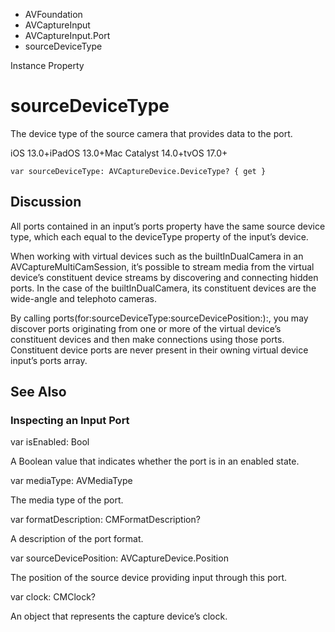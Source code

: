 

- AVFoundation
- AVCaptureInput
- AVCaptureInput.Port
-  sourceDeviceType 

Instance Property

# sourceDeviceType

The device type of the source camera that provides data to the port.

iOS 13.0+iPadOS 13.0+Mac Catalyst 14.0+tvOS 17.0+

``` source
var sourceDeviceType: AVCaptureDevice.DeviceType? { get }
```

## Discussion

All ports contained in an input’s ports property have the same source device type, which each equal to the deviceType property of the input’s device.

When working with virtual devices such as the builtInDualCamera in an AVCaptureMultiCamSession, it’s possible to stream media from the virtual device’s constituent device streams by discovering and connecting hidden ports. In the case of the builtInDualCamera, its constituent devices are the wide-angle and telephoto cameras.

By calling ports(for:sourceDeviceType:sourceDevicePosition:):, you may discover ports originating from one or more of the virtual device’s constituent devices and then make connections using those ports. Constituent device ports are never present in their owning virtual device input’s ports array.

## See Also

### Inspecting an Input Port

var isEnabled: Bool

A Boolean value that indicates whether the port is in an enabled state.

var mediaType: AVMediaType

The media type of the port.

var formatDescription: CMFormatDescription?

A description of the port format.

var sourceDevicePosition: AVCaptureDevice.Position

The position of the source device providing input through this port.

var clock: CMClock?

An object that represents the capture device’s clock.

